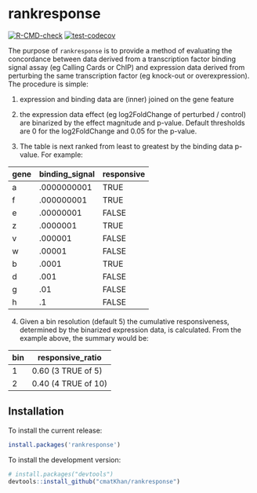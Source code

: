 
# rankresponse

<!-- badges: start -->
[![R-CMD-check](https://github.com/cmatKhan/rankresponse/actions/workflows/R-CMD-check.yaml/badge.svg)](https://github.com/cmatKhan/rankresponse/actions/workflows/R-CMD-check.yaml)
[![test-codecov](https://github.com/cmatKhan/rankresponse/actions/workflows/test-codecov.yaml/badge.svg)](https://github.com/cmatKhan/rankresponse/actions/workflows/test-codecov.yaml)
<!-- badges: end -->

The purpose of `rankresponse` is to provide a method of evaluating the 
concordance between data derived from a transcription factor binding signal 
assay (eg Calling Cards or ChIP) and expression data derived from perturbing 
the same transcription factor (eg knock-out or overexpression). The procedure 
is simple:  

1. expression and binding data are (inner) joined on the gene feature

2. the expression data effect (eg log2FoldChange of perturbed / control) are 
binarized by the effect magnitude and p-value. Default thresholds are 0 for the
log2FoldChange and 0.05 for the p-value.

3. The table is next ranked from least to greatest by the binding data p-value. 
For example:

| gene         | binding_signal     | responsive |
|--------------|--------------------|------------|
| a            | .0000000001        | TRUE       |
| f            | .000000001         | TRUE       |
| e            | .00000001          | FALSE      |
| z            | .0000001           | TRUE       |
| v            | .000001            | FALSE      |
| w            | .00001             | FALSE      |
| b            | .0001              | TRUE       |
| d            | .001               | FALSE      |
| g            | .01                | FALSE      |
| h            | .1                 | FALSE      |

4. Given a bin resolution (default 5) the cumulative responsiveness, determined 
by the binarized expression data, is calculated. From the example above, 
the summary would be:

| bin         | responsive_ratio    |
|-------------|---------------------|
| 1           | 0.60 (3 TRUE of 5)  |
| 2           | 0.40 (4 TRUE of 10) |


## Installation

To install the current release:

``` r
install.packages('rankresponse')
```

To install the development version:

``` r
# install.packages("devtools")
devtools::install_github("cmatKhan/rankresponse")
```


